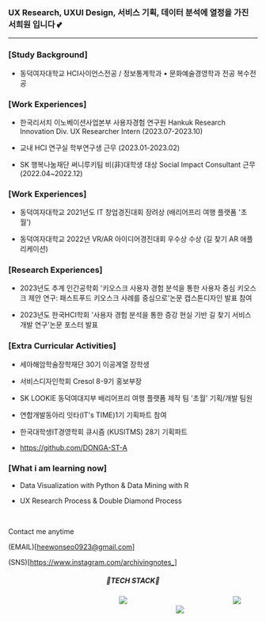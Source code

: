 ### UX Research, UXUI Design, 서비스 기획, 데이터 분석에 열정을 가진 서희원 입니다 💕

------------------------------------

### [Study Background]
* 동덕여자대학교 HCI사이언스전공 / 정보통계학과 • 문화예술경영학과 전공 복수전공

### [Work Experiences]
* 한국리서치 이노베이션사업본부 사용자경험 연구원 Hankuk Research Innovation Div. UX Researcher Intern (2023.07-2023.10)
  
* 교내 HCI 연구실 학부연구생 근무 (2023.01-2023.02)
  
* SK 행복나눔재단 써니루키팀 비(非)대학생 대상 Social Impact Consultant 근무 (2022.04~2022.12)

### [Work Experiences]

* 동덕여자대학교 2021년도 IT 창업경진대회 장려상 (배리어프리 여행 플랫폼 '초월')

* 동덕여자대학교 2022년 VR/AR 아이디어경진대회 우수상 수상 (길 찾기 AR 애플리케이션)

### [Research Experiences] 

* 2023년도 추계 인간공학회 '키오스크 사용자 경험 분석을 통한 사용자 중심 키오스크 제안 연구: 패스트푸드 키오스크 사례를 중심으로'논문 캡스톤디자인 발표 참여

* 2023년도 한국HCI학회 '사용자 경험 분석을 통한 증강 현실 기반 길 찾기 서비스 개발 연구'논문 포스터 발표

### [Extra Curricular Activities]

* 세아해암학술장학재단 30기 이공계열 장학생

* 서비스디자인학회 Cresol 8-9기 홍보부장

* SK LOOKIE 동덕여대지부 배리어프리 여행 플랫폼 제작 팀 '초월' 기획/개발 팀원 

* 연합개발동아리 잇타(IT's TIME)1기 기획파트 참여

* 한국대학생IT경영학회 큐시즘 (KUSITMS) 28기 기획파트
- https://github.com/DONGA-ST-A 

### [What i am learning now]
* Data Visualization with Python & Data Mining with R

* UX Research Process & Double Diamond Process


<br />

Contact me anytime

(EMAIL)[heewonseo0923@gmail.com]

(SNS)[https://www.instagram.com/archivingnotes_]



<div align=center>
  
  
  
  <h5>🔧TECH STACK🔧</h5>
  
 
  
  <img src="https://img.shields.io/badge/PYTHON-98FB98?style=flat-square&logo=PYTHON&logoColor=white" style="height : auto; margin-left : 200px; margin-right : 10px;"/>
  <img src="https://img.shields.io/badge/JAVA-800000?style=flat-square&logo=JAVA&logoColor=white" style="height : auto; margin-left : 200px; margin-right : 10px;"/>
  <img src="https://img.shields.io/badge/SCIKITLEARN-7FFF00?style=flat-square&logo=SCIKITLEARN&logoColor=white" style="height : auto; margin-left : 200px; margin-right : 10px;"/>






